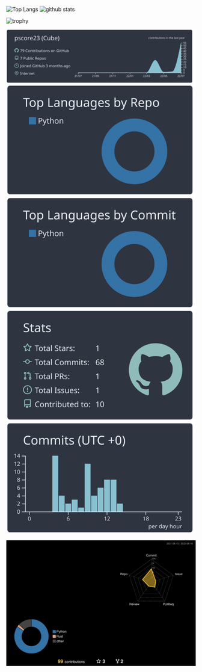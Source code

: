 <p align="left"> 
  <img alt="Top Langs" height="150px" src="https://github-readme-stats.vercel.app/api/top-langs/?username=pscore23&show_icons=true&theme=onedark" />
  <img alt="github stats" height="150px" src="https://github-readme-stats.vercel.app/api?username=pscore23&theme=onedark&show_icons=ture" />
</p>

![trophy](https://github-profile-trophy.vercel.app/?username=pscore23&theme=onedark&column=7
)


[![](https://raw.githubusercontent.com/pscore23/pscore23/main/profile-summary-card-output/nord_dark/0-profile-details.svg)](https://github.com/vn7n24fzkq/github-profile-summary-cards)
[![](https://raw.githubusercontent.com/pscore23/pscore23/main/profile-summary-card-output/nord_dark/1-repos-per-language.svg)](https://github.com/vn7n24fzkq/github-profile-summary-cards) [![](https://raw.githubusercontent.com/pscore23/pscore23/main/profile-summary-card-output/nord_dark/2-most-commit-language.svg)](https://github.com/vn7n24fzkq/github-profile-summary-cards)
[![](https://raw.githubusercontent.com/pscore23/pscore23/main/profile-summary-card-output/nord_dark/3-stats.svg)](https://github.com/vn7n24fzkq/github-profile-summary-cards) [![](https://raw.githubusercontent.com/pscore23/pscore23/main/profile-summary-card-output/nord_dark/4-productive-time.svg)](https://github.com/vn7n24fzkq/github-profile-summary-cards)

![](./profile-3d-contrib/profile-night-rainbow.svg)

